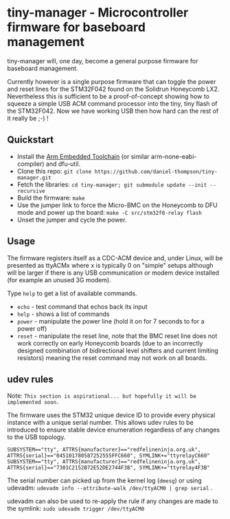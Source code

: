 tiny-manager - Microcontroller firmware for baseboard management
=================================================================

tiny-manager will, one day, become a general purpose firmware for
baseboard management.

Currently however is a single purpose firmware that can toggle the power
and reset lines for the STM32F042 found on the Solidrun Honeycomb LX2.
Nevertheless this is sufficient to be a proof-of-concept showing how to
squeeze a simple USB ACM command processor into the tiny, tiny flash of
the STM32F042. Now we have working USB then how hard can the rest of it
really be ;-) !

Quickstart
----------

- Install the [Arm Embedded
  Toolchain](https://developer.arm.com/open-source/gnu-toolchain/gnu-rm)
  (or similar arm-none-eabi- compiler) and dfu-util.
- Clone this repo:
  `git clone https://github.com/daniel-thompson/tiny-manager.git`
- Fetch the libraries:
  `cd tiny-manager; git submodule update --init --recursive`
- Build the firmware:
  `make`
- Use the jumper link to force the Micro-BMC on the Honeycomb to DFU
  mode and power up the board:
  `make -C src/stm32f0-relay flash`
- Unset the jumper and cycle the power.

Usage
-----

The firmware registers itself as a CDC-ACM device and, under Linux, will
be presented as ttyACMx where x is typically 0 on "simple" setups
although will be larger if there is any USB communication or modem device
installed (for example an unused 3G modem).

Type `help` to get a list of available commands.

- `echo` - test command that echos back its input
- `help` - shows a list of commands
- `power` - manipulate the power line (hold it on for 7 seconds to
  for a power off)
- `reset` -  manipulate the reset line, note that the BMC reset line
  does not work correctly on early Honeycomb boards (due to an
  incorrectly designed combination of bidirectional level shifters
  and current limiting resistors) meaning the reset command may not
  work on all boards.

udev rules
----------

Note: `This section is aspirational... but hopefully it will be implemented
soon.`

The firmware uses the STM32 unique device ID to provide every physical
instance with a unique serial number. This allows udev rules to be
introduced to ensure stable device enumeration regardless of any changes
to the USB topology.

    SUBSYSTEM=="tty", ATTRS{manufacturer}=="redfelineninja.org.uk", ATTRS{serial}=="045101780587252555FFC660", SYMLINK+="ttyrelayC660"
    SUBSYSTEM=="tty", ATTRS{manufacturer}=="redfelineninja.org.uk", ATTRS{serial}=="7301C2152B72E52DE2744F3B", SYMLINK+="ttyrelay4F3B"

The serial number can picked up from the kernel log (`dmesg`) or using udevadm:
`udevadm info --attribute-walk /dev/ttyACM0 | grep serial` .

udevadm can also be used to re-apply the rule if any changes are made to the symlink: `sudo udevadm trigger /dev/ttyACM0`
